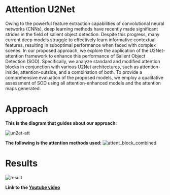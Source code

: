 # Attention U2Net
Owing to the powerful feature extraction capabilities of convolutional neural networks (CNNs), deep learning methods have recently made significant strides in the field of salient object detection. Despite this progress, many current deep models struggle to effectively learn informative contextual features, resulting in suboptimal performance when faced with complex scenes. In our proposed approach, we explore the application of the U2Net-attention framework to enhance this performance of Salient Object Detection (SOD). Specifically, we analyze standard and modified attention blocks in conjunction with various U2Net architectures, such as attention-inside, attention-outside, and a combination of both. To provide a comprehensive evaluation of the proposed models, we employ a qualitative assessment of SOD using all attention-enhanced models and the attention maps generated.

# Approach
**This is the diagram that guides about our approach:**

![un2et-att](https://github.com/vaibhav02kadam/mava_net/assets/50541542/79d6c8f5-f846-4321-8064-ab94217ac8a9)

**The following is the attention methods used:**
![attent_block_combined](https://github.com/vaibhav02kadam/mava_net/assets/50541542/e59b17ed-b440-47f4-a1b6-21888c826e0c)

# Results
![result](https://github.com/vaibhav02kadam/mava_net/assets/50541542/ed2daa36-8d3f-4703-be62-e3de86c5116f)

**Link to the [Youtube video](https://www.youtube.com/watch?v=MfB337fERok)**
